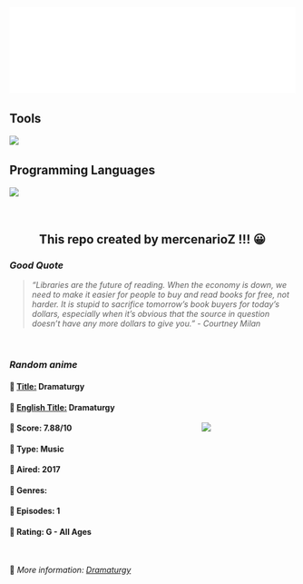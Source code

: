 
<img src="svg/nai.svg" />

<p>
  <h2>Tools</h2>
  <a href="https://skillicons.dev">
    <img src="https://skillicons.dev/icons?i=git,bash,vim,ubuntu,tensorflow,pytorch,docker,raspberrypi" />
  </a>

  <br />

  <h2>Programming Languages</h2>

  <a href="https://skillicons.dev">
    <img src="https://skillicons.dev/icons?i=python,c,cpp" />
  </a>
</p>

<br />

<h2 align="center">This repo created by mercenarioZ !!! 😀</h2>
<h3><i>Good Quote</i></h3>

<blockquote>
<i>
“Libraries are the future of reading. When the economy is down, we need to make it easier for people to buy and read books for free, not harder. It is stupid to sacrifice tomorrow’s book buyers for today’s dollars, especially when it’s obvious that the source in question doesn’t have any more dollars to give you.” - Courtney Milan
</i>
</blockquote>

<br />

<h3><i>Random anime</i></h3>

<h4>
  <strong>🥭 <u>Title:</u></strong> Dramaturgy
</h4>

<h4>🌿 <u>English Title:</u> Dramaturgy</h4>

<img align="right" width="165" src=https://cdn.myanimelist.net/images/anime/1876/110194.jpg />

<h4>🌱 Score: 7.88/10</h4>

<h4>🌲 Type: Music</h4>

<h4>🌴 Aired: 2017</h4>

<h4>🌵 Genres: </h4>

<h4>🥑 Episodes: 1</h4>

<h4>🍏 Rating: G - All Ages</h4>

<br />

🍂 *More information: [Dramaturgy](https://myanimelist.net/anime/39164/Dramaturgy)*
    